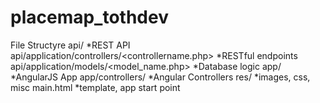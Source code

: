 placemap_tothdev
================

File Structyre
api/    *REST API
api/application/controllers/<controllername.php>  *RESTful endpoints
api/application/models/<model_name.php> *Database logic
app/    *AngularJS App
app/controllers/ *Angular Controllers
res/    *images, css, misc
main.html   *template, app start point
